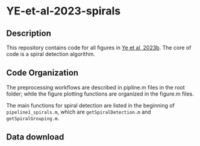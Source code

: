 # YE-et-al-2023-spirals

## Description
This repository contains code for all figures in [Ye et al, 2023b](https://doi.org/10.1101/2023.12.07.570517).
The core of code is a spiral detection algorithm. 

## Code Organization 
The preprocessing workflows are described in pipline.m files in the root folder; 
while the figure plotting functions are organized in the figure.m files.

The main functions for spiral detection are listed in the beginning of `pipeline1_spirals.m`, which are `getSpiralDetection.m` and `getSpiralGrouping.m`.


## Data download
